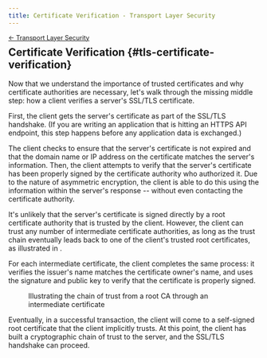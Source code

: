 ```yaml
---
title: Certificate Verification - Transport Layer Security
---
```


<div style="font-size: 0.9em; margin-bottom: -20px;"><a href="/books/api-security/tls/">&larr; Transport Layer Security</a></div>

## Certificate Verification {#tls-certificate-verification}

Now that we understand the importance of trusted certificates and why certificate authorities are necessary, let's walk through the missing middle step: how a client verifies a server's SSL/TLS certificate.

First, the client gets the server's certificate as part of the SSL/TLS handshake. (If you are writing an application that is hitting an HTTPS API endpoint, this step happens before any application data is exchanged.)

The client checks to ensure that the server's certificate is not expired and that the domain name or IP address on the certificate matches the server's information. Then, the client attempts to verify that the server's certificate has been properly signed by the certificate authority who authorized it. Due to the nature of asymmetric encryption, the client is able to do this using the information within the server's response -- without even contacting the certificate authority.

It's unlikely that the server's certificate is signed directly by a root certificate authority that is trusted by the client. However, the client can trust any number of intermediate certificate authorities, as long as the trust chain eventually leads back to one of the client's trusted root certificates, as illustrated in <a href="#fig_tls_certificate_chain" class="figref"></a>.

For each intermediate certificate, the client completes the same process: it verifies the issuer's name matches the certificate owner's name, and uses the signature and public key to verify that the certificate is properly signed.

<figure id="fig_tls_certificate_chain">
  <img /assets/img/books/certificate-chain.png" alt=""/>
  <figcaption>Illustrating the chain of trust from a root CA through an intermediate certificate</figcaption>
</figure>

Eventually, in a successful transaction, the client will come to a self-signed root certificate that the client implicitly trusts. At this point, the client has built a cryptographic chain of trust to the server, and the SSL/TLS handshake can proceed.
